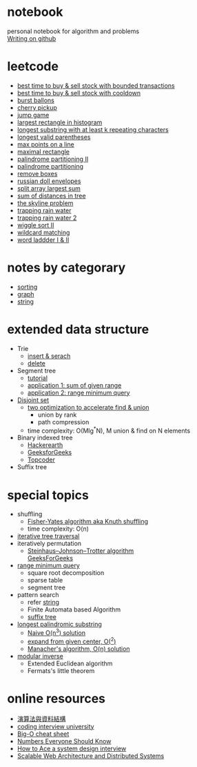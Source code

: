 # notebook
personal notebook for algorithm and problems  
[Writing on github](https://help.github.com/categories/writing-on-github/)

# leetcode
- [best time to buy & sell stock with bounded transactions](leetcode/leetcode-best-time-to-buy-and-sell-stock-with-bounded-transactions.md)
- [best time to buy & sell stock with cooldown](leetcode/leetcode-best-time-to-buy-and-sell-stock-with-cooldown.md)
- [burst ballons](leetcode/leetcode-burst-ballons.md)
- [cherry pickup](leetcode/leetcode-cherry-pickup.md)
- [jump game](leetcode/leetcode-jump-game.md)
- [largest rectangle in histogram](leetcode/leetcode-largest-rectangle-in-histogram.md)
- [longest substring with at least k repeating characters](leetcode/leetcode-longest-substring-with-at-least-k-repeating-characters.md)
- [longest valid parentheses](leetcode/leetcode-longest-valid-parentheses.md)
- [max points on a line](leetcode/leetcode-max-points-on-a-line.md)
- [maximal rectangle](leetcode/leetcode-maximal-rectangle.md)
- [palindrome partitioning II](leetcode/leetcode-palindrome-partitioning-ii.md)
- [palindrome partitioning](leetcode/leetcode-palindrome-partitioning.md)
- [remove boxes](leetcode/leetcode-remove-boxes.md)
- [russian doll envelopes](leetcode/leetcode-russian-doll-envelopes.md)
- [split array largest sum](leetcode/leetcode-split-array-largest-sum.md)
- [sum of distances in tree](leetcode/leetcode-sum-of-distances-in-tree.md)
- [the skyline problem](leetcode/leetcode-the-skyline-problem.md)
- [trapping rain water](leetcode/leetcode-trapping-rain-water.md)
- [trapping rain water 2](leetcode/leetcode-trapping-rain-water-ii.md)
- [wiggle sort II](leetcode/leetcode-wiggle-sort-ii.md)
- [wildcard matching](leetcode/leetcode-wildcard-matching.md)
- [word laddder I & II](leetcode/leetcode-word-ladder.md)

# notes by categorary
- [sorting](sorting.md)
- [graph](graph.md)
- [string](string.md)

# extended data structure
- Trie
  - [insert & serach](https://www.geeksforgeeks.org/trie-insert-and-search/)  
  - [delete](https://www.geeksforgeeks.org/trie-delete/)
- Segment tree
  - [tutorial](https://www.hackerearth.com/practice/data-structures/advanced-data-structures/segment-trees/tutorial/)
  - [application 1: sum of given range](https://www.geeksforgeeks.org/segment-tree-set-1-sum-of-given-range/)
  - [application 2: range minimum query](https://www.geeksforgeeks.org/segment-tree-set-1-range-minimum-query/)
- [Disjoint set](https://www.geeksforgeeks.org/union-find/)
  - [two optimization to accelerate find & union](https://www.geeksforgeeks.org/union-find-algorithm-set-2-union-by-rank/)
    - union by rank
    - path compression
  - time complexity: O(Mlg<sup>\*</sup>N), M union & find on N elements
- Binary indexed tree
  - [Hackerearth](https://www.hackerearth.com/practice/notes/binary-indexed-tree-or-fenwick-tree/)
  - [GeeksforGeeks](https://www.geeksforgeeks.org/binary-indexed-tree-or-fenwick-tree-2/)
  - [Topcoder](https://www.topcoder.com/community/data-science/data-science-tutorials/binary-indexed-trees/)
- Suffix tree

# special topics
- shuffling
  - [Fisher-Yates algorithm aka Knuth shuffling](https://www.geeksforgeeks.org/shuffle-a-given-array/)
  - time complexity: O(n)
- [iterative tree traversal](pre-in-post-order-traveral.md)
- iteratively permutation
  - [Steinhaus–Johnson–Trotter algorithm](https://en.wikipedia.org/wiki/Steinhaus–Johnson–Trotter_algorithm)  
  [GeeksForGeeks](https://www.geeksforgeeks.org/johnson-trotter-algorithm/)
- [range minimum query](range-sum-minimum-query.md)
  - square root decomposition
  - sparse table
  - segment tree
- pattern search
  - refer [string](string.md)
  - Finite Automata based Algorithm
  - [suffix tree](https://www.geeksforgeeks.org/pattern-searching-set-8-suffix-tree-introduction/)
- [longest palindromic substring](https://en.wikipedia.org/wiki/Longest_palindromic_substring)
  - [Naive O(n<sup>3</sup>) solution](https://www.geeksforgeeks.org/longest-palindrome-substring-set-1/)
  - [expand from given center, O(<sup>2</sup>)](https://www.geeksforgeeks.org/longest-palindromic-substring-set-2/)
  - [Manacher's algorithm, O(n) solution](https://www.geeksforgeeks.org/manachers-algorithm-linear-time-longest-palindromic-substring-part-1/)
- [modular inverse](https://www.geeksforgeeks.org/multiplicative-inverse-under-modulo-m/)
  - Extended Euclidean algorithm
  - Fermats's little theorem

# online resources
- [演算法與資料結構](http://alrightchiu.github.io/SecondRound/mu-lu-yan-suan-fa-yu-zi-liao-jie-gou.html)
- [coding interview university](https://github.com/jwasham/coding-interview-university)
- [Big-O cheat sheet](http://bigocheatsheet.com)
- [Numbers Everyone Should Know](http://highscalability.com/numbers-everyone-should-know)
- [How to Ace a system design interview](https://www.palantir.com/2011/10/how-to-ace-a-systems-design-interview/)
- [Scalable Web Architecture and Distributed Systems](http://www.aosabook.org/en/distsys.html)
